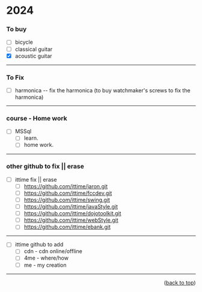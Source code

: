 <a name="topage"></a>

# 2024

### To buy
* [ ] bicycle
* [ ] classical guitar
* [x] acoustic guitar

-----

### To Fix
* [ ] harmonica -- fix the harmonica (to buy watchmaker's screws to fix the harmonica)

-----

### course - Home work
* [ ] MSSql
   * [ ] learn.
   * [ ] home work.

-----

### other github to fix || erase
* [ ] ittime fix || erase
   * [ ] https://github.com/ittime/jaron.git
   * [ ] https://github.com/ittime/fccdev.git
   * [ ] https://github.com/ittime/swing.git
   * [ ] https://github.com/ittime/javaStyle.git
   * [ ] https://github.com/ittime/dojotoolkit.git
   * [ ] https://github.com/ittime/webStyle.git
   * [ ] https://github.com/ittime/ebank.git

-----

* [ ] ittime github to add
   * [ ] cdn - cdn online/offline
   * [ ] 4me - where/how
   * [ ] me - my creation
-----

<p align="right">(<a href="#topage">back to top</a>)</p>
<br/>
<br/>
